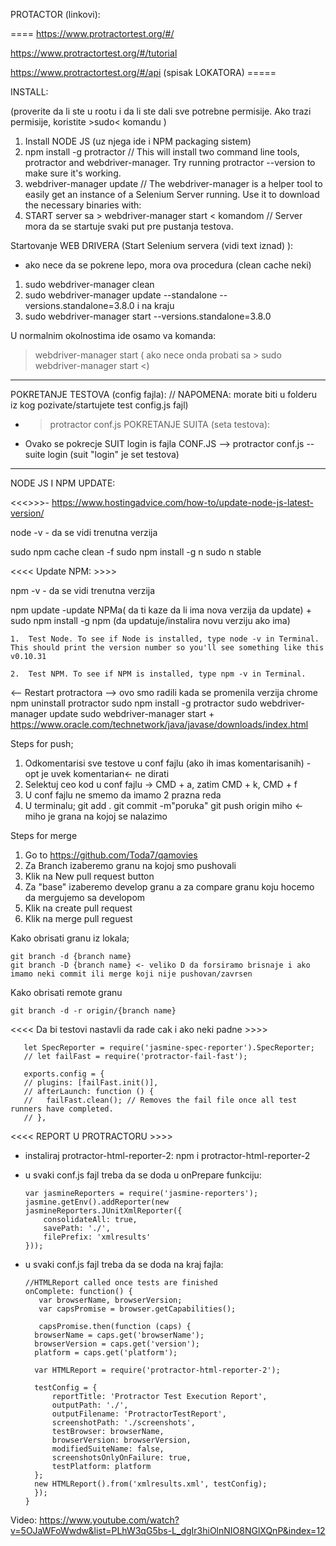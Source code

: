 PROTACTOR (linkovi):

====   https://www.protractortest.org/#/

https://www.protractortest.org/#/tutorial   

https://www.protractortest.org/#/api   (spisak LOKATORA)    =====


<!-- Protractor is an end-to-end test framework for AngularJS applications. Protractor is a Node.js program that supports the Jasmine and Mocha test frameworks. Selenium is a browser automation framework. Selenium includes the Selenium Server, the WebDriver APIs, and the WebDriver browser drivers.

Protractor uses WebDriverJS which is based on Selenium. So Protractor is not instead of Selenium, but it is an extra layer on top of Selenium to make testing AngularJS applications easier. Researching the WebDriverJS specification will also help. ... Learned an test framework Jasmine (or Mocha).

Protractor uses JavaScript as language, NodeJS as programming environment and Jasmine as its test-runner-framework. Having some basic skills with these technologies will help.
Protractor uses WebDriverJS which is based on Selenium. So Protractor is not instead of Selenium, but it is an extra layer on top of Selenium to make testing AngularJS applications easier. Researching the WebDriverJS specification will also help. It simplifies the async nature of JavaScript and this will be probably be your greatest challenge when migrating from Java.

Protractor is a wrapper around WebDriverJS, which is JavaScript bindings for the Selenium WebDriver API.
Protractor needs two files to run, a spec file and configuration file. Configuration file: This File helps protractor to where the test files are placed (specs.js) and to talk with Selenium server (Selenium Address). Chrome is the default browser for Protractor

Choosing a Framework. Protractor supports two behavior driven development (BDD) test frameworks out of the box: Jasmine and Mocha. These frameworks are based on JavaScript and Node.js and provide the syntax, scaffolding, and reporting tools you will use to write and manage your tests. -->


INSTALL: 

(proverite da li ste u rootu i da li ste dali sve potrebne permisije. Ako trazi permisije, koristite >sudo< komandu )

<!-- * MORATE imati JDK (Java Development Kit (za MAC 64) ->  https://www.oracle.com/technetwork/java/javase/downloads/jdk12-downloads-5295953.html ) instaliran da bi web driver radio kako treba. -->

1. Install NODE JS  (uz njega ide i NPM packaging sistem) 
2. npm install -g protractor     // This will install two command line tools, protractor and webdriver-manager. Try running protractor --version to make sure it's working. 
3. webdriver-manager update    // The webdriver-manager is a helper tool to easily get an instance of a Selenium Server running. Use it to download the necessary binaries with: 
4. START server sa  > webdriver-manager start < komandom  //  Server mora da se startuje svaki put pre pustanja testova. 
<!-- This will start up a Selenium Server and will output a bunch of info logs. Your Protractor test will send requests to this server to control a local browser. You can see information about the status of the server at http://localhost:4444/wd/hub.  -->





Startovanje WEB DRIVERA (Start Selenium servera  (vidi text iznad) ):


* ako nece da se pokrene lepo, mora ova procedura (clean cache neki) 
1.  sudo webdriver-manager clean
2.  sudo webdriver-manager update --standalone --versions.standalone=3.8.0
i na kraju
3.  sudo webdriver-manager start --versions.standalone=3.8.0


U normalnim okolnostima ide osamo va komanda:
>  webdriver-manager start   ( ako nece onda probati sa > sudo webdriver-manager start <)


------------------------------------------------------------------------------------------------

POKRETANJE TESTOVA (config fajla):  // NAPOMENA: morate biti u folderu iz kog pozivate/startujete test config.js fajl)
- > protractor conf.js
POKRETANJE SUITA (seta testova):
- Ovako se pokrecje SUIT login is fajla CONF.JS   —>  protractor conf.js --suite login    (suit "login" je set testova)


------------------------------------------------------------------------------------------------


NODE JS I NPM UPDATE: 


<<<<Update NODE JS >>>>- https://www.hostingadvice.com/how-to/update-node-js-latest-version/

node -v - da se vidi trenutna verzija

sudo npm cache clean -f 
sudo npm install -g n 
sudo n stable 



 <<<< Update NPM: >>>>

npm -v     - da se vidi trenutna verzija

npm update   -update NPMa( da ti kaze da li ima nova verzija da update)
+
sudo npm install -g npm (da updatuje/instalira novu verziju ako ima)


	1.	Test Node. To see if Node is installed, type node -v in Terminal. This should print the version number so you'll see something like this v0.10.31 
	
	2.	Test NPM. To see if NPM is installed, type npm -v in Terminal.

<-- Restart protractora --> ovo smo radili kada se promenila verzija chrome
npm uninstall protractor
sudo npm install -g protractor
sudo webdriver-manager update
sudo webdriver-manager start 
+
https://www.oracle.com/technetwork/java/javase/downloads/index.html 


Steps for push; 
1. Odkomentarisi sve testove u conf fajlu (ako ih imas komentarisanih) - opt je uvek komentarian<- ne dirati 
2. Selektuj ceo kod u conf fajlu -> CMD + a, zatim CMD + k, CMD + f 
3. U conf fajlu ne smemo da imamo 2 prazna reda
4. U terminalu; 
git add . 
git commit -m"poruka" 
git push origin miho <- miho je grana na kojoj se nalazimo 

Steps for merge 
1. Go to https://github.com/Toda7/qamovies 
2. Za Branch izaberemo granu na kojoj smo pushovali 
3. Klik na New pull request button 
4. Za "base" izaberemo develop granu a za compare granu koju hocemo da mergujemo sa developom 
5. Klik na create pull request 
6. Klik na merge pull reguest 


Kako obrisati granu iz lokala;

    git branch -d {branch name}
    git branch -D {branch name} <- veliko D da forsiramo brisnaje i ako imamo neki commit ili merge koji nije pushovan/zavrsen 

Kako obrisati remote granu 

    git branch -d -r origin/{branch name}   
    
    
<<<< Da bi testovi nastavli da rade cak i ako neki padne >>>> 

	   let SpecReporter = require('jasmine-spec-reporter').SpecReporter;
	   // let failFast = require('protractor-fail-fast');

	   exports.config = {
	   // plugins: [failFast.init()],
	   // afterLaunch: function () {
	   //   failFast.clean(); // Removes the fail file once all test runners have completed.
	   // },

<<<< REPORT U PROTRACTORU >>>> 

- instaliraj protractor-html-reporter-2: npm i protractor-html-reporter-2

- u svaki conf.js fajl treba da se doda u onPrepare funkciju: 

	  var jasmineReporters = require('jasmine-reporters');
	  jasmine.getEnv().addReporter(new jasmineReporters.JUnitXmlReporter({
	      consolidateAll: true,
	      savePath: './',
	      filePrefix: 'xmlresults'
	  }));



- u svaki conf.js fajl treba da se doda na kraj fajla:  

	  //HTMLReport called once tests are finished
	  onComplete: function() {
	     var browserName, browserVersion;
	     var capsPromise = browser.getCapabilities();

	     capsPromise.then(function (caps) {
		browserName = caps.get('browserName');
		browserVersion = caps.get('version');
		platform = caps.get('platform');

		var HTMLReport = require('protractor-html-reporter-2');

		testConfig = {
		    reportTitle: 'Protractor Test Execution Report',
		    outputPath: './',
		    outputFilename: 'ProtractorTestReport',
		    screenshotPath: './screenshots',
		    testBrowser: browserName,
		    browserVersion: browserVersion,
		    modifiedSuiteName: false,
		    screenshotsOnlyOnFailure: true,
		    testPlatform: platform
		};
		new HTMLReport().from('xmlresults.xml', testConfig);
	    });
	  }

Video: https://www.youtube.com/watch?v=5OJaWFoWwdw&list=PLhW3qG5bs-L_dgIr3hiOlnNIO8NGlXQnP&index=12   

